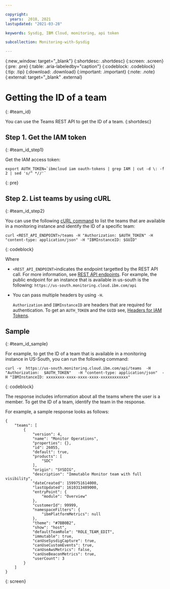 ```yaml
---

copyright:
  years:  2018, 2021
lastupdated: "2021-03-28"

keywords: Sysdig, IBM Cloud, monitoring, api token

subcollection: Monitoring-with-Sysdig

---
```


{:new_window: target="_blank"}
{:shortdesc: .shortdesc}
{:screen: .screen}
{:pre: .pre}
{:table: .aria-labeledby="caption"}
{:codeblock: .codeblock}
{:tip: .tip}
{:download: .download}
{:important: .important}
{:note: .note}
{:external: target="_blank" .external}


# Getting the ID of a team
{: #team_id}

You can use the Teams REST API to get the ID of a team.
{:shortdesc}


## Step 1. Get the IAM token
{: #team_id_step1}

Get the IAM access token:

```
export AUTH_TOKEN=`ibmcloud iam oauth-tokens | grep IAM | cut -d \: -f 2 | sed 's/^ *//'`
```
{: pre}


## Step 2. List teams by using cURL
{: #team_id_step2}


You can use the following [cURL command](/docs/Monitoring-with-Sysdig?topic=Monitoring-with-Sysdig-mon-curl) to list the teams that are available in a monitoring instance and identify the ID of a specific team:

```shell
curl <REST_API_ENDPOINT>/teams -H "Authorization: $AUTH_TOKEN" -H "content-type: application/json" -H "IBMInstanceID: $GUID" 
```
{: codeblock}

Where 

* `<REST_API_ENDPOINT>`indicates the endpoint targetted by the REST API call. For more information, see [REST API endpoints](/docs/Monitoring-with-Sysdig?topic=Monitoring-with-Sysdig-endpoints#endpoints_rest_api). For example, the public endpoint for an instance that is available in us-south is the following: `https://us-south.monitoring.cloud.ibm.com/api`

* You can pass multiple headers by using `-H`. 

    `Authorization` and `IBMInstanceID` are headers that are required for authentication. To get an `AUTH_TOKEN` and the `GUID` see, [Headers for IAM Tokens](/docs/Monitoring-with-Sysdig?topic=Monitoring-with-Sysdig-mon-curl#mon-curl-headers-iam).



## Sample
{: #team_id_sample}

For example, to get the ID of a team that is available in a monitoring instance in US-South, you can run the following command:

```  
curl -v  https://us-south.monitoring.cloud.ibm.com/api/teams  -H "Authorization:  $AUTH_TOKEN"   -H "content-type: application/json"  -H "IBMInstanceID: xxxxxxxx-xxxx-xxxx-xxxx-xxxxxxxxxxxx"
```
{: codeblock}


The response includes information about all the teams where the user is a member. To get the ID of a team, identify the team in the response.

For example, a sample response looks as follows:

```
{
    "teams": [
        {
            "version": 4,
            "name": "Monitor Operations",
            "properties": {},
            "id": 26055,
            "default": true,
            "products": [
                "SDC"
            ],
            "origin": "SYSDIG",
            "description": "Immutable Monitor team with full visibility",
            "dateCreated": 1599751614000,
            "lastUpdated": 1610313489000,
            "entryPoint": {
                "module": "Overview"
            },
            "customerId": 99999,
            "namespaceFilters": {
                "ibmPlatformMetrics": null
            },
            "theme": "#7BB0B2",
            "show": "host",
            "defaultTeamRole": "ROLE_TEAM_EDIT",
            "immutable": true,
            "canUseSysdigCapture": true,
            "canUseCustomEvents": true,
            "canUseAwsMetrics": false,
            "canUseBeaconMetrics": true,
            "userCount": 3
        }
    ]
}
```
{: screen}




